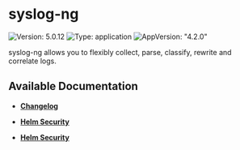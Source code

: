 # syslog-ng

![Version: 5.0.12](https://img.shields.io/badge/Version-5.0.12-informational?style=flat-square) ![Type: application](https://img.shields.io/badge/Type-application-informational?style=flat-square) ![AppVersion: "4.2.0"](https://img.shields.io/badge/AppVersion-"4.2.0"-informational?style=flat-square)

syslog-ng allows you to flexibly collect, parse, classify, rewrite and correlate logs.

## Available Documentation

- [**Changelog**](CHANGELOG)

- [**Helm Security**](container-security)

- [**Helm Security**](helm-security)


